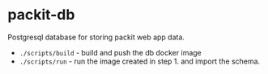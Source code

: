 # packit-db

Postgresql database for storing packit web app data.
* `./scripts/build` - build and push the db docker image
* `./scripts/run` - run the image created in step 1. and import the schema.
